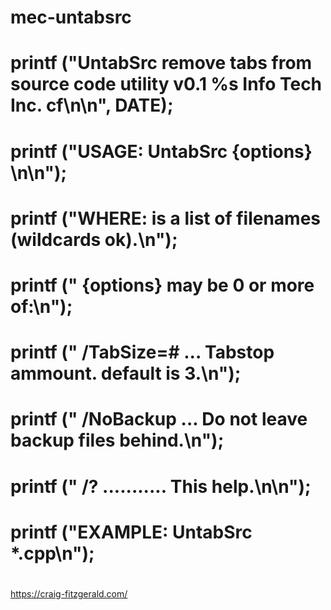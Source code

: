 # mec-untabsrc

#   printf ("UntabSrc  remove tabs from source code utility                            v0.1  %s       Info Tech Inc. cf\n\n", __DATE__);
#   printf ("USAGE: UntabSrc {options} <files>\n\n");
#   printf ("WHERE: <files> is a list of filenames (wildcards ok).\n");
#   printf ("       {options} may be 0 or more of:\n");
#   printf ("        /TabSize=# ... Tabstop ammount.  default is 3.\n");
#   printf ("        /NoBackup  ... Do not leave backup files behind.\n");
#   printf ("        /? ........... This help.\n\n");
#   printf ("EXAMPLE:  UntabSrc *.cpp\n");
#  
  https://craig-fitzgerald.com/
